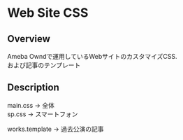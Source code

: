 # Web Site CSS  
  
## Overview  
  
Ameba Owndで運用しているWebサイトのカスタマイズCSS.  
および記事のテンプレート  
  
## Description  
  
main.css -> 全体  
sp.css -> スマートフォン  
  
works.template -> 過去公演の記事  
